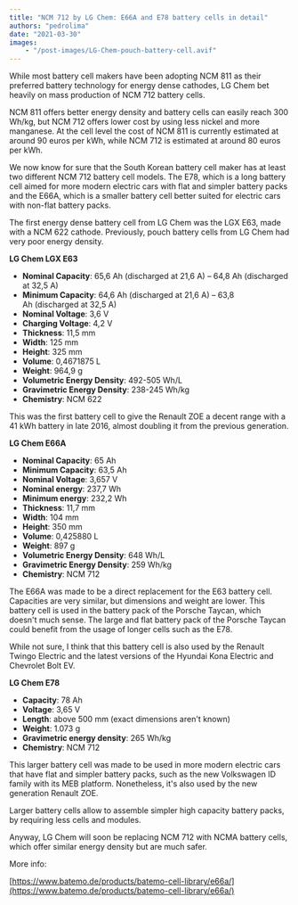 ```yaml
---
title: "NCM 712 by LG Chem: E66A and E78 battery cells in detail"
authors: "pedrolima"
date: "2021-03-30"
images: 
    - "/post-images/LG-Chem-pouch-battery-cell.avif"
---
```


While most battery cell makers have been adopting NCM 811 as their preferred battery technology for energy dense cathodes, LG Chem bet heavily on mass production of NCM 712 battery cells.

NCM 811 offers better energy density and battery cells can easily reach 300 Wh/kg, but NCM 712 offers lower cost by using less nickel and more manganese. At the cell level the cost of NCM 811 is currently estimated at around 90 euros per kWh, while NCM 712 is estimated at around 80 euros per kWh.

We now know for sure that the South Korean battery cell maker has at least two different NCM 712 battery cell models. The E78, which is a long battery cell aimed for more modern electric cars with flat and simpler battery packs and the E66A, which is a smaller battery cell better suited for electric cars with non-flat battery packs.

The first energy dense battery cell from LG Chem was the LGX E63, made with a NCM 622 cathode. Previously, pouch battery cells from LG Chem had very poor energy density.

**LG Chem LGX E63**

- **Nominal Capacity**: 65,6 Ah (discharged at 21,6 A) – 64,8 Ah (discharged at 32,5 A)
- **Minimum Capacity**: 64,6 Ah (discharged at 21,6 A) – 63,8 Ah (discharged at 32,5 A)
- **Nominal Voltage**: 3,6 V
- **Charging Voltage**: 4,2 V
- **Thickness**: 11,5 mm
- **Width**: 125 mm
- **Height**: 325 mm
- **Volume**: 0,4671875 L
- **Weight**: 964,9 g
- **Volumetric Energy Density**: 492-505 Wh/L
- **Gravimetric Energy Density**: 238-245 Wh/kg
- **Chemistry**: NCM 622

This was the first battery cell to give the Renault ZOE a decent range with a 41 kWh battery in late 2016, almost doubling it from the previous generation.

**LG Chem E66A**

- **Nominal Capacity**: 65 Ah
- **Minimum Capacity**: 63,5 Ah
- **Nominal Voltage**: 3,657 V
- **Nominal energy**: 237,7 Wh
- **Minimum energy**: 232,2 Wh
- **Thickness**: 11,7 mm
- **Width**: 104 mm
- **Height**: 350 mm
- **Volume**: 0,425880 L
- **Weight**: 897 g
- **Volumetric Energy Density**: 648 Wh/L
- **Gravimetric Energy Density**: 259 Wh/kg
- **Chemistry**: NCM 712

The E66A was made to be a direct replacement for the E63 battery cell. Capacities are very similar, but dimensions and weight are lower. This battery cell is used in the battery pack of the Porsche Taycan, which doesn't much sense. The large and flat battery pack of the Porsche Taycan could benefit from the usage of longer cells such as the E78.

While not sure, I think that this battery cell is also used by the Renault Twingo Electric and the latest versions of the Hyundai Kona Electric and Chevrolet Bolt EV.

**LG Chem E78**

- **Capacity**: 78 Ah
- **Voltage**: 3,65 V
- **Length**: above 500 mm (exact dimensions aren't known)
- **Weight**: 1.073 g
- **Gravimetric energy density**: 265 Wh/kg
- **Chemistry**: NCM 712

This larger battery cell was made to be used in more modern electric cars that have flat and simpler battery packs, such as the new Volkswagen ID family with its MEB platform. Nonetheless, it's also used by the new generation Renault ZOE.

Larger battery cells allow to assemble simpler high capacity battery packs, by requiring less cells and modules.

Anyway, LG Chem will soon be replacing NCM 712 with NCMA battery cells, which offer similar energy density but are much safer.

More info:

[https://www.batemo.de/products/batemo-cell-library/e66a/](https://www.batemo.de/products/batemo-cell-library/e66a/)
